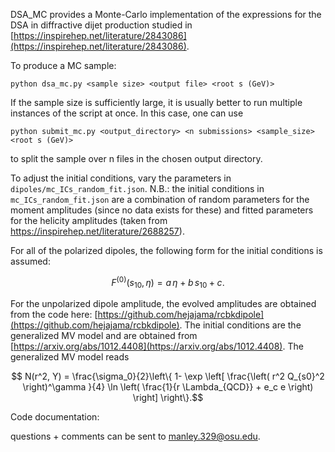DSA_MC provides a Monte-Carlo implementation of the expressions for the DSA in diffractive dijet production studied in [https://inspirehep.net/literature/2843086](https://inspirehep.net/literature/2843086). 

To produce a MC sample: 
```
python dsa_mc.py <sample size> <output file> <root s (GeV)> 
```

If the sample size is sufficiently large, it is usually better to run multiple instances of the script at once. In this case, one can use 
```
python submit_mc.py <output_directory> <n submissions> <sample_size> <root s (GeV)>
```
to split the sample over n files in the chosen output directory. 

To adjust the initial conditions, vary the parameters in `dipoles/mc_ICs_random_fit.json`. N.B.: the initial conditions in `mc_ICs_random_fit.json` are a combination of random parameters for the moment amplitudes (since no data exists for these) and fitted parameters for the helicity amplitudes (taken from https://inspirehep.net/literature/2688257). 

For all of the polarized dipoles, the following form for the initial conditions is assumed:
```math
F^{(0)}(s_{10}, \eta) = a \, \eta + b \, s_{10} + c.
```
For the unpolarized dipole amplitude, the evolved amplitudes are obtained from the code here: [https://github.com/hejajama/rcbkdipole](https://github.com/hejajama/rcbkdipole). The initial conditions are the generalized MV model and are obtained from [https://arxiv.org/abs/1012.4408](https://arxiv.org/abs/1012.4408). The generalized MV model reads
```math
  N(r^2, Y) = \frac{\sigma_0}{2}\left\{ 1- \exp \left[ \frac{\left( r^2 Q_{s0}^2 \right)^\gamma }{4} \ln \left( \frac{1}{r \Lambda_{QCD}}  + e_c e \right) \right] \right\}.
```

Code documentation:

questions + comments can be sent to manley.329@osu.edu. 
